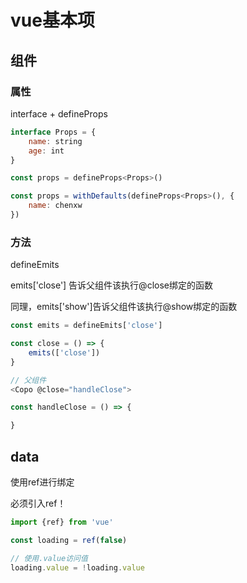 # vue基本项

## 组件

### 属性

interface + defineProps

```js
interface Props = {
	name: string
	age: int
}

const props = defineProps<Props>()

const props = withDefaults(defineProps<Props>(), {
    name: chenxw
})
```

### 方法

defineEmits

emits['close'] 告诉父组件该执行@close绑定的函数

同理，emits['show']告诉父组件该执行@show绑定的函数 

```js
const emits = defineEmits['close']

const close = () => {
	emits(['close'])
}

// 父组件
<Copo @close="handleClose">

const handleClose = () => {

}
```

## data

使用ref进行绑定

必须引入ref！

```js
import {ref} from 'vue'

const loading = ref(false)

// 使用.value访问值
loading.value = !loading.value
```